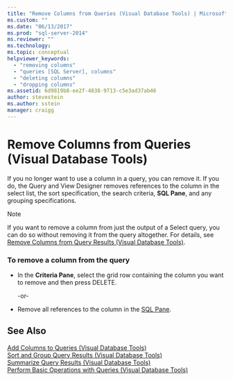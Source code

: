 ```yaml
---
title: "Remove Columns from Queries (Visual Database Tools) | Microsoft Docs"
ms.custom: ""
ms.date: "06/13/2017"
ms.prod: "sql-server-2014"
ms.reviewer: ""
ms.technology:
ms.topic: conceptual
helpviewer_keywords: 
  - "removing columns"
  - "queries [SQL Server], columns"
  - "deleting columns"
  - "dropping columns"
ms.assetid: 6d9819b8-ee2f-4838-9713-c5e3ad37ab46
author: stevestein
ms.author: sstein
manager: craigg
---
```

# Remove Columns from Queries (Visual Database Tools)
  If you no longer want to use a column in a query, you can remove it. If you do, the Query and View Designer removes references to the column in the select list, the sort specification, the search criteria, **SQL Pane**, and any grouping specifications.  
  
> [!NOTE]  
>  If you want to remove a column from just the output of a Select query, you can do so without removing it from the query altogether. For details, see [Remove Columns from Query Results &#40;Visual Database Tools&#41;](visual-database-tools.md).  
  
### To remove a column from the query  
  
-   In the **Criteria Pane**, select the grid row containing the column you want to remove and then press DELETE.  
  
     -or-  
  
-   Remove all references to the column in the [SQL Pane](sql-pane-visual-database-tools.md).  
  
## See Also  
 [Add Columns to Queries &#40;Visual Database Tools&#41;](add-columns-to-queries-visual-database-tools.md)   
 [Sort and Group Query Results &#40;Visual Database Tools&#41;](sort-and-group-query-results-visual-database-tools.md)   
 [Summarize Query Results &#40;Visual Database Tools&#41;](summarize-query-results-visual-database-tools.md)   
 [Perform Basic Operations with Queries &#40;Visual Database Tools&#41;](perform-basic-operations-with-queries-visual-database-tools.md)  
  
  
